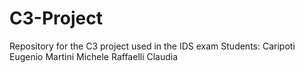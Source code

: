 # C3-Project
Repository for the C3 project used in the IDS exam
Students:
Caripoti Eugenio
Martini Michele
Raffaelli Claudia
